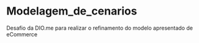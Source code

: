 # Modelagem_de_cenarios
Desafio da DIO.me para realizar o refinamento do modelo apresentado de eCommerce
